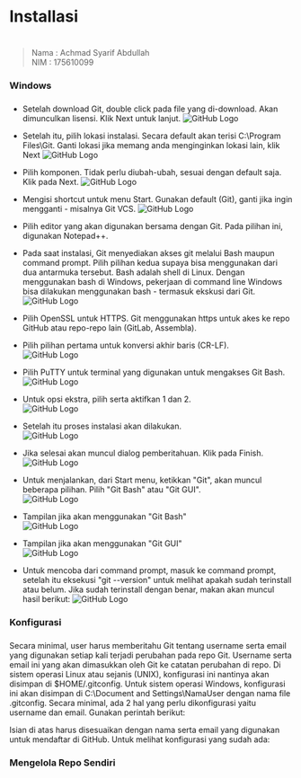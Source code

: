 # Installasi <h1>
>Nama   : Achmad Syarif Abdullah                
>NIM    : 175610099
### Windows <h3>

* Setelah download Git, double click pada file yang di-download. Akan dimunculkan lisensi. Klik Next untuk lanjut.
    ![GitHub Logo](/minggu-01/Gambar/inst/1.JPG)
* Setelah itu, pilih lokasi instalasi. Secara default akan terisi C:\Program Files\Git. Ganti lokasi jika memang anda menginginkan lokasi lain, klik Next
    ![GitHub Logo](/minggu-01/Gambar/inst/2.JPG)
* Pilih komponen. Tidak perlu diubah-ubah, sesuai dengan default saja. Klik pada Next.
    ![GitHub Logo](/minggu-01/Gambar/inst/3.JPG)
* Mengisi shortcut untuk menu Start. Gunakan default (Git), ganti jika ingin mengganti - misalnya Git VCS.
    ![GitHub Logo](/minggu-01/Gambar/inst/4.JPG)
* Pilih editor yang akan digunakan bersama dengan Git. Pada pilihan ini, digunakan Notepad++.

* Pada saat instalasi, Git menyediakan akses git melalui Bash maupun command prompt. Pilih pilihan kedua supaya bisa menggunakan dari dua antarmuka tersebut. Bash adalah shell di Linux. Dengan menggunakan bash di Windows, pekerjaan di command line Windows bisa dilakukan menggunakan bash - termasuk ekskusi dari Git.
    ![GitHub Logo](/minggu-01/Gambar/inst/5.JPG)
* Pilih OpenSSL untuk HTTPS. Git menggunakan https untuk akes ke repo GitHub atau repo-repo lain (GitLab, Assembla).

* Pilih pilihan pertama untuk konversi akhir baris (CR-LF).   
    ![GitHub Logo](/minggu-01/Gambar/inst/6.JPG)
* Pilih PuTTY untuk terminal yang digunakan untuk mengakses Git Bash.   
    ![GitHub Logo](/minggu-01/Gambar/inst/7.JPG)
* Untuk opsi ekstra, pilih serta aktifkan 1 dan 2.   
    ![GitHub Logo](/minggu-01/Gambar/inst/8.JPG)
* Setelah itu proses instalasi akan dilakukan.   
    ![GitHub Logo](/minggu-01/Gambar/inst/10.JPG)
* Jika selesai akan muncul dialog pemberitahuan. Klik pada Finish.   
    ![GitHub Logo](/minggu-01/Gambar/inst/11.JPG)
* Untuk menjalankan, dari Start menu, ketikkan "Git", akan muncul beberapa pilihan. Pilih "Git Bash" atau "Git GUI".   
    ![GitHub Logo](/minggu-01/Gambar/inst/new/1.jpg)
* Tampilan jika akan menggunakan "Git Bash"   
    ![GitHub Logo](/minggu-01/Gambar/inst/new/2.jpg)
* Tampilan jika akan menggunakan "Git GUI"   
    ![GitHub Logo](/minggu-01/Gambar/inst/new/3.jpg)
* Untuk mencoba dari command prompt, masuk ke command prompt, setelah itu eksekusi "git --version" untuk melihat apakah sudah terinstall atau belum. Jika sudah terinstall dengan benar, makan akan muncul hasil berikut:
    ![GitHub Logo](/minggu-01/Gambar/inst/new/4.jpg)

### Konfigurasi <h3>

Secara minimal, user harus memberitahu Git tentang username serta email yang digunakan setiap kali terjadi perubahan pada repo Git. Username serta email ini yang akan dimasukkan oleh Git ke catatan perubahan di repo. Di sistem operasi Linux atau sejanis (UNIX), konfigurasi ini nantinya akan disimpan di $HOME/.gitconfig. Untuk sistem operasi Windows, konfigurasi ini akan disimpan di C:\Document and Settings\NamaUser dengan nama file .gitconfig. Secara minimal, ada 2 hal yang perlu dikonfigurasi yaitu username dan email. Gunakan perintah berikut:

Isian di atas harus disesuaikan dengan nama serta email yang digunakan untuk mendaftar di GitHub. Untuk melihat konfigurasi yang sudah ada:


### Mengelola Repo Sendiri <h3>